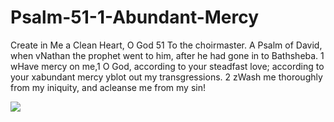 # Psalm-51-1-Abundant-Mercy
Create in Me a Clean Heart, O God  51 To the choirmaster. A Psalm of David, when vNathan the prophet went to him, after he had gone in to Bathsheba.   1  wHave mercy on me,1 O God,  according to your steadfast love;  according to your xabundant mercy  yblot out my transgressions.   2  zWash me thoroughly from my iniquity,  and acleanse me from my sin! 

![](https://biblia.com/bible/images/640x480/Ps51.1?extension=png&amp;fallbackOnFailure=false)
